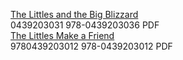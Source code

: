 [The Littles and the Big Blizzard](https://github.com/fieldmousse/thelittles/raw/master/Blizzard.pdf)  
0439203031 978-0439203036 PDF  
[The Littles Make a Friend](https://github.com/fieldmousse/thelittles/raw/master/Friend.pdf)  
9780439203012 978-0439203012 PDF  
